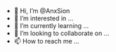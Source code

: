 - 👋 Hi, I’m @AnxSion
- 👀 I’m interested in ...
- 🌱 I’m currently learning ...
- 💞️ I’m looking to collaborate on ...
- 📫 How to reach me ...

<!---
AnxSion/AnxSion is a ✨ special ✨ repository because its `README.md` (this file) appears on your GitHub profile.
You can click the Preview link to take a look at your changes.
--->
